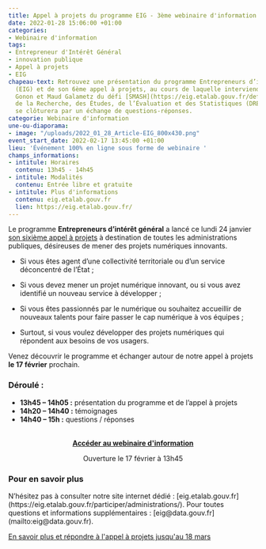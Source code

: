 ```yaml
---
title: Appel à projets du programme EIG - 3ème webinaire d'information
date: 2022-01-28 15:06:00 +01:00
categories:
- Webinaire d'information
tags:
- Entrepreneur d'Intérêt Général
- innovation publique
- Appel à projets
- EIG
chapeau-text: Retrouvez une présentation du programme Entrepreneurs d’intérêt général
  (EIG) et de son 6ème appel à projets, au cours de laquelle interviendront Gilles
  Gonon et Maud Galametz du défi [SMASH](https://eig.etalab.gouv.fr/defis/smash/)  (Direction
  de la Recherche, des Études, de l’Évaluation et des Statistiques (DREES)). La session
  se clôturera par un échange de questions-réponses.
categorie: Webinaire d'information
une-ou-diaporama:
- image: "/uploads/2022_01_28_Article-EIG_800x430.png"
event_start_date: 2022-02-17 13:45:00 +01:00
lieu: 'Événement 100% en ligne sous forme de webinaire '
champs_informations:
- intitule: Horaires
  contenu: 13h45 - 14h45
- intitule: Modalités
  contenu: Entrée libre et gratuite
- intitule: Plus d'informations
  contenu: eig.etalab.gouv.fr
  lien: https://eig.etalab.gouv.fr/
---
```


Le programme **Entrepreneurs d’intérêt général** a lancé ce lundi 24 janvier [son sixième appel à projets](https://www.etalab.gouv.fr/agents-publics-soumettez-vos-projets-numeriques-aux-entrepreneurs-dinteret-general-2) à destination de toutes les administrations publiques, désireuses de mener des projets numériques innovants.

* Si vous êtes agent d’une collectivité territoriale ou d’un service déconcentré de l’État ;

* Si vous devez mener un projet numérique innovant, ou si vous avez identifié un nouveau service à développer ;

* Si vous êtes passionnés par le numérique ou souhaitez accueillir de nouveaux talents pour faire passer le cap numérique à vos équipes ;

* Surtout, si vous voulez développer des projets numériques qui répondent aux besoins de vos usagers.

Venez découvrir le programme et échanger autour de notre appel à projets **le 17 février** prochain.

<h3 class="h2">Déroulé :</h3>

* **13h45 – 14h05 :** présentation du programme et de l’appel à projets
* **14h20 – 14h40 :** témoignages
* **14h40 – 15h :** questions / réponses
<br>
<div align="center"><a href="https://webinaire.numerique.gouv.fr//meeting/signin/4562/creator/1673/hash/71997f21a8f284b441bb67cf8ddcf7c609100ecb" class="button"><b>Accéder au webinaire d'information</b></a><p class="ouverture">Ouverture le 17 février à 13h45</p></div>

<div class="encadre noir"> <h3>Pour en savoir plus</h3> <p>N’hésitez pas à consulter notre site internet dédié : [eig.etalab.gouv.fr](https://eig.etalab.gouv.fr/participer/administrations/). Pour toutes questions et informations supplémentaires : [eig@data.gouv.fr](mailto:eig@data.gouv.fr).</p> </div>

<div class="lien-important"><p><a href="https://eig.etalab.gouv.fr/participer/administrations/proposer/">En savoir plus et répondre à l'appel à projets jusqu'au 18 mars</a></p></div>
